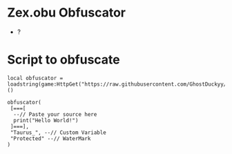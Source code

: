# Zex.obu Obfuscator
- ?
# Script to obfuscate
```
local obfuscator = loadstring(game:HttpGet("https://raw.githubusercontent.com/GhostDuckyy/RBXLuaObfuscator/main/source.lua"))()

obfuscator(
 [===[
  --// Paste your source here
  print("Hello World!")
 ]===],
 "Taurus_", --// Custom Variable
 "Protected" --// WaterMark
)
```
